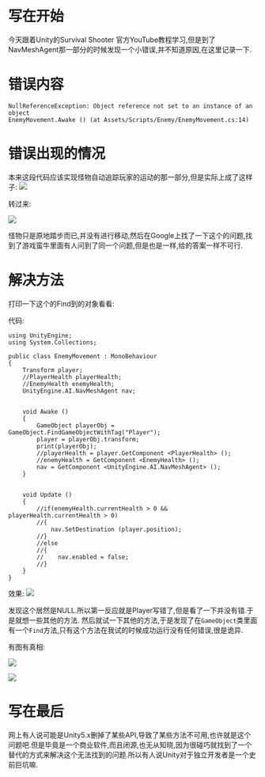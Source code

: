 # 写在开始
今天跟着Unity的Survival Shooter 官方YouTube教程学习,但是到了NavMeshAgent那一部分的时候发现一个小错误,并不知道原因,在这里记录一下.
# 错误内容
```
NullReferenceException: Object reference not set to an instance of an object
EnemyMovement.Awake () (at Assets/Scripts/Enemy/EnemyMovement.cs:14)
```
# 错误出现的情况
本来这段代码应该实现怪物自动追踪玩家的运动的那一部分,但是实际上成了这样子:
![](http://softlab.sdut.edu.cn/blog/yinjunbo/wp-content/uploads/sites/16/2017/07/Unity_NullReferenceException_1.png)

转过来:

![](http://softlab.sdut.edu.cn/blog/yinjunbo/wp-content/uploads/sites/16/2017/07/Unity_NullReferenceException_2.png)

怪物只是原地踏步而已,并没有进行移动,然后在Google上找了一下这个的问题,找到了游戏蛮牛里面有人问到了同一个问题,但是也是一样,给的答案一样不可行.
# 解决方法
打印一下这个的Find到的对象看看:

代码:
```
using UnityEngine;
using System.Collections;

public class EnemyMovement : MonoBehaviour
{
    Transform player;
    //PlayerHealth playerHealth;
    //EnemyHealth enemyHealth;
    UnityEngine.AI.NavMeshAgent nav;


    void Awake ()
    {
        GameObject playerObj = GameObject.FindGameObjectWithTag("Player");
        player = playerObj.transform;
        print(playerObj);
        //playerHealth = player.GetComponent <PlayerHealth> ();
        //enemyHealth = GetComponent <EnemyHealth> ();
        nav = GetComponent <UnityEngine.AI.NavMeshAgent> ();
    }


    void Update ()
    {
        //if(enemyHealth.currentHealth > 0 && playerHealth.currentHealth > 0)
        //{
            nav.SetDestination (player.position);
        //}
        //else
        //{
        //    nav.enabled = false;
        //}
    }
}
```
效果:
![](http://softlab.sdut.edu.cn/blog/yinjunbo/wp-content/uploads/sites/16/2017/07/Unity_NullReferenceException_3.png)

发现这个居然是NULL.所以第一反应就是Player写错了,但是看了一下并没有错.于是就想一些其他的方法.
然后就试一下其他的方法,于是发现了在`GameObject`类里面有一个`Find`方法,只有这个方法在我试的时候成功运行没有任何错误,很是诡异.

有图有真相:

![](http://softlab.sdut.edu.cn/blog/yinjunbo/wp-content/uploads/sites/16/2017/07/Unity_NullReferenceException_4.png)

![](http://softlab.sdut.edu.cn/blog/yinjunbo/wp-content/uploads/sites/16/2017/07/Unity_NullReferenceException_5.png)

# 写在最后
网上有人说可能是Unity5.x删掉了某些API,导致了某些方法不可用,也许就是这个问题吧.但是毕竟是一个商业软件,而且闭源,也无从知晓,因为很碰巧就找到了一个替代的方式来解决这个无法找到的问题.所以有人说Unity对于独立开发者是一个史前巨坑嘛.
